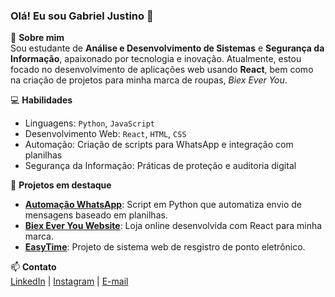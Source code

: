 ### Olá! Eu sou Gabriel Justino 👋

🔹 **Sobre mim**  
Sou estudante de **Análise e Desenvolvimento de Sistemas** e **Segurança da Informação**, apaixonado por tecnologia e inovação. Atualmente, estou focado no desenvolvimento de aplicações web usando **React**, bem como na criação de projetos para minha marca de roupas, *Biex Ever You*.  

💻 **Habilidades**  
- Linguagens: `Python`, `JavaScript`
- Desenvolvimento Web: `React`, `HTML`, `CSS`
- Automação: Criação de scripts para WhatsApp e integração com planilhas
- Segurança da Informação: Práticas de proteção e auditoria digital  

📂 **Projetos em destaque**  
- **[Automação WhatsApp](link_para_o_repositório)**: Script em Python que automatiza envio de mensagens baseado em planilhas.
- **[Biex Ever You Website](link_para_o_repositório)**: Loja online desenvolvida com React para minha marca.
- **[EasyTime](https://github.com/oficialgabriell/EasyTime)**: Projeto de sistema web de resgistro de ponto eletrônico.

📫 **Contato**  
[LinkedIn](linkedin.com/in/gabriel-justino-388566194/) | [Instagram](https://www.instagram.com/_eubiell) | [E-mail](profissgabriell@gmail.com)
